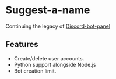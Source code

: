 # Suggest-a-name

Continuing the legacy of [Discord-bot-panel](https://github.com/jareer12/Discord-Bot-Dashboard)

## Features

- Create/delete user accounts.
- Python support alongside Node.js
- Bot creation limit.
